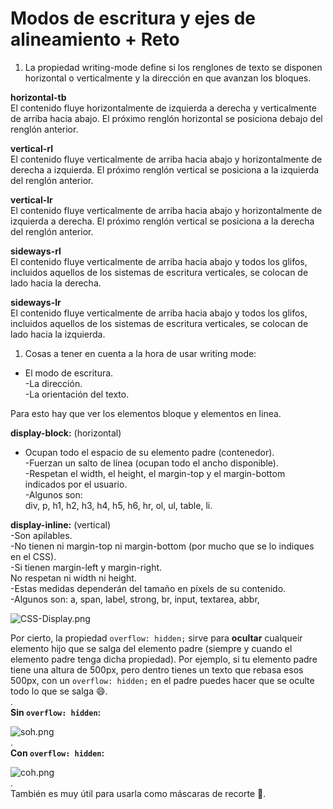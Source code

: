 # Modos de escritura y ejes de alineamiento + Reto

1.  La propiedad writing-mode define si los renglones de texto se disponen horizontal o verticalmente y la dirección en que avanzan los bloques.

**horizontal-tb**  
El contenido fluye horizontalmente de izquierda a derecha y verticalmente de arriba hacia abajo. El próximo renglón horizontal se posiciona debajo del renglón anterior.

**vertical-rl**  
El contenido fluye verticalmente de arriba hacia abajo y horizontalmente de derecha a izquierda. El próximo renglón vertical se posiciona a la izquierda del renglón anterior.

**vertical-lr**  
El contenido fluye verticalmente de arriba hacia abajo y horizontalmente de izquierda a derecha. El próximo renglón vertical se posiciona a la derecha del renglón anterior.

**sideways-rl**  
El contenido fluye verticalmente de arriba hacia abajo y todos los glifos, incluidos aquellos de los sistemas de escritura verticales, se colocan de lado hacia la derecha.

**sideways-lr**  
El contenido fluye verticalmente de arriba hacia abajo y todos los glifos, incluidos aquellos de los sistemas de escritura verticales, se colocan de lado hacia la izquierda.

1.  Cosas a tener en cuenta a la hora de usar writing mode:

-   El modo de escritura.  
    -La dirección.  
    -La orientación del texto.

Para esto hay que ver los elementos bloque y elementos en linea.

**display-block:** (horizontal)

-   Ocupan todo el espacio de su elemento padre (contenedor).  
    -Fuerzan un salto de línea (ocupan todo el ancho disponible).  
    -Respetan el width, el height, el margin-top y el margin-bottom indicados por el usuario.  
    -Algunos son:  
    div, p, h1, h2, h3, h4, h5, h6, hr, ol, ul, table, li.

**display-inline:** (vertical)  
-Son apilables.  
-No tienen ni margin-top ni margin-bottom (por mucho que se lo indiques en el CSS).  
-Si tienen margin-left y margin-right.  
No respetan ni width ni height.  
-Estas medidas dependerán del tamaño en píxels de su contenido.  
-Algunos son: a, span, label, strong, br, input, textarea, abbr,

![CSS-Display.png](https://static.platzi.com/media/user_upload/CSS-Display-d027f777-8a54-4c92-b526-49c222f360fb.jpg)

Por cierto, la propiedad `overflow: hidden;` sirve para **ocultar** cualqueir elemento hijo que se salga del elemento padre (siempre y cuando el elemento padre tenga dicha propiedad). Por ejemplo, si tu elemento padre tiene una altura de 500px, pero dentro tienes un texto que rebasa esos 500px, con un `overflow: hidden;` en el padre puedes hacer que se oculte todo lo que se salga 😄.  
.  
**Sin `overflow: hidden`:**  

![soh.png](https://static.platzi.com/media/user_upload/soh-e9d1dd7d-712a-4236-941f-362b90cd5be2.jpg)  
.  
**Con `overflow: hidden`:**  

![coh.png](https://static.platzi.com/media/user_upload/coh-fd060aab-1de7-4ca8-bcf8-fc37a979a2a5.jpg)  
.  
También es muy útil para usarla como máscaras de recorte 👀.